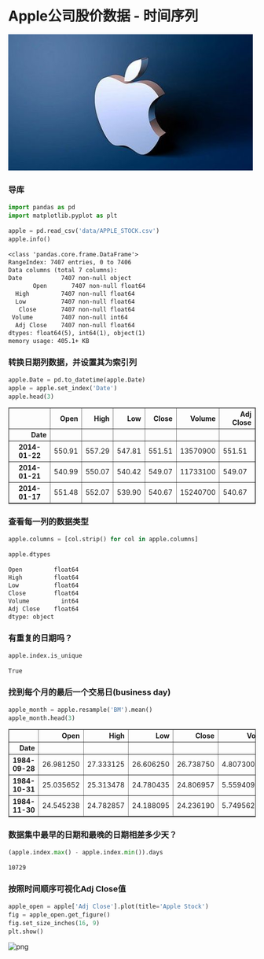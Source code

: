 
# Apple公司股价数据 - 时间序列

![](images/9.jpeg)

### 导库


```python
import pandas as pd
import matplotlib.pyplot as plt
```


```python
apple = pd.read_csv('data/APPLE_STOCK.csv')
apple.info()
```

    <class 'pandas.core.frame.DataFrame'>
    RangeIndex: 7407 entries, 0 to 7406
    Data columns (total 7 columns):
    Date           7407 non-null object
    	   Open       7407 non-null float64
      High         7407 non-null float64
      Low          7407 non-null float64
       Close       7407 non-null float64
     Volume        7407 non-null int64
      Adj Close    7407 non-null float64
    dtypes: float64(5), int64(1), object(1)
    memory usage: 405.1+ KB
    

### 转换日期列数据，并设置其为索引列


```python
apple.Date = pd.to_datetime(apple.Date)
apple = apple.set_index('Date')
apple.head(3)
```




<div>
<style scoped>
    .dataframe tbody tr th:only-of-type {
        vertical-align: middle;
    }

    .dataframe tbody tr th {
        vertical-align: top;
    }

    .dataframe thead th {
        text-align: right;
    }
</style>
<table border="1" class="dataframe">
  <thead>
    <tr style="text-align: right;">
      <th></th>
      <th>Open</th>
      <th>High</th>
      <th>Low</th>
      <th>Close</th>
      <th>Volume</th>
      <th>Adj Close</th>
    </tr>
    <tr>
      <th>Date</th>
      <th></th>
      <th></th>
      <th></th>
      <th></th>
      <th></th>
      <th></th>
    </tr>
  </thead>
  <tbody>
    <tr>
      <th>2014-01-22</th>
      <td>550.91</td>
      <td>557.29</td>
      <td>547.81</td>
      <td>551.51</td>
      <td>13570900</td>
      <td>551.51</td>
    </tr>
    <tr>
      <th>2014-01-21</th>
      <td>540.99</td>
      <td>550.07</td>
      <td>540.42</td>
      <td>549.07</td>
      <td>11733100</td>
      <td>549.07</td>
    </tr>
    <tr>
      <th>2014-01-17</th>
      <td>551.48</td>
      <td>552.07</td>
      <td>539.90</td>
      <td>540.67</td>
      <td>15240700</td>
      <td>540.67</td>
    </tr>
  </tbody>
</table>
</div>



### 查看每一列的数据类型


```python
apple.columns = [col.strip() for col in apple.columns]
```


```python
apple.dtypes
```




    Open         float64
    High         float64
    Low          float64
    Close        float64
    Volume         int64
    Adj Close    float64
    dtype: object



### 有重复的日期吗？


```python
apple.index.is_unique
```




    True



### 找到每个月的最后一个交易日(business day)


```python
apple_month = apple.resample('BM').mean()
apple_month.head(3)
```




<div>
<style scoped>
    .dataframe tbody tr th:only-of-type {
        vertical-align: middle;
    }

    .dataframe tbody tr th {
        vertical-align: top;
    }

    .dataframe thead th {
        text-align: right;
    }
</style>
<table border="1" class="dataframe">
  <thead>
    <tr style="text-align: right;">
      <th></th>
      <th>Open</th>
      <th>High</th>
      <th>Low</th>
      <th>Close</th>
      <th>Volume</th>
      <th>Adj Close</th>
    </tr>
    <tr>
      <th>Date</th>
      <th></th>
      <th></th>
      <th></th>
      <th></th>
      <th></th>
      <th></th>
    </tr>
  </thead>
  <tbody>
    <tr>
      <th>1984-09-28</th>
      <td>26.981250</td>
      <td>27.333125</td>
      <td>26.606250</td>
      <td>26.738750</td>
      <td>4.807300e+06</td>
      <td>2.948750</td>
    </tr>
    <tr>
      <th>1984-10-31</th>
      <td>25.035652</td>
      <td>25.313478</td>
      <td>24.780435</td>
      <td>24.806957</td>
      <td>5.559409e+06</td>
      <td>2.736957</td>
    </tr>
    <tr>
      <th>1984-11-30</th>
      <td>24.545238</td>
      <td>24.782857</td>
      <td>24.188095</td>
      <td>24.236190</td>
      <td>5.749562e+06</td>
      <td>2.674286</td>
    </tr>
  </tbody>
</table>
</div>



### 数据集中最早的日期和最晚的日期相差多少天？


```python
(apple.index.max() - apple.index.min()).days
```




    10729



### 按照时间顺序可视化Adj Close值


```python
apple_open = apple['Adj Close'].plot(title='Apple Stock')
fig = apple_open.get_figure()
fig.set_size_inches(16, 9)
plt.show()
```


![png](output_17_0.png)

